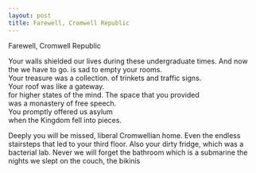 ```yaml
---
layout: post
title: Farewell, Cromwell Republic
---
```


Farewell, Cromwell Republic

Your walls shielded our lives
during these undergraduate times.
And now the we have to go. 
is sad to empty your rooms.  
Your treasure was a collection. 
of trinkets and traffic signs.  
Your roof was like a gateway.  
for higher states of the mind.
The space that you provided  
was a monastery of free speech.  
You promptly offered us asylum  
when the Kingdom fell into pieces. 

Deeply you will be missed,
liberal Cromwellian home.
Even the endless stairsteps
that led to your third floor.
Also your dirty fridge,
which was a bacterial lab.
Never we will forget 
the bathroom which is a submarine
the nights we slept on the couch,
the  bikinis 



